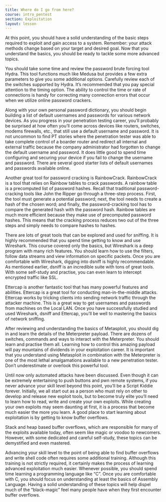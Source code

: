 ```yaml
---
title: Where do I go from here?
course: intro_pentest
section: Exploitation
layout: lesson
---
```


At this point, you should have a solid understanding of the basic steps required
to exploit and gain access to a system. Remember: your attack methods change
based on your target and desired goal. Now that you understand the basics, you
should be ready to tackle some more advanced topics.

You should take some time and review the password brute forcing tool Hydra. This
tool functions much like Medusa but provides a few extra parameters to give you
some additional options. Carefully review each of the switches supported by
Hydra. It’s recommended that you pay special attention to the timing option. The
ability to control the time or rate of connections is handy for correcting many
connection errors that occur when we utilize online password crackers.

Along with your own personal password dictionary, you should begin building a
list of default usernames and passwords for various network devices. As you
progress in your penetration testing career, you’ll probably be surprised at how
often you’ll come across devices like routers, switches, modems firewalls, etc.,
that still use a default username and password. It is not uncommon to find PT
stories where the penetration tester was able to take complete control of a
boarder router and redirect all internal and external traffic because the
company administrator had forgotten to change the default username and password.
It does little good to spend time configuring and securing your device if you
fail to change the username and password. There are several good starter lists
of default usernames and passwords available online.

Another great tool for password cracking is RainbowCrack. RainbowCrack is a tool
that relies on Rainbow tables to crack passwords. A rainbow table is a
precomputed list of password hashes. Recall that traditional password-cracking
tools like John the Ripper go through a three-step process. First, the tool must
generate a potential password; next, the tool needs to create a hash of the
chosen word; and finally, the password-cracking tool has to compare the
generated hash with the password hash. Rainbow tables are much more efficient
because they make use of precomputed password hashes. This means that the
cracking process reduces two out of the three steps and simply needs to compare
hashes to hashes.

There are lots of great tools that can be explored and used for sniffing. It is
highly recommended that you spend time getting to know and use Wireshark. This
course covered only the basics, but Wireshark is a deep program with many rich
features. You should learn how to use the filters, follow data streams and view
information on specific packets. Once you are comfortable with Wireshark,
digging into dsniff is highly recommendable. As mentioned earlier, dsniff is an
incredible suite with tons of great tools. With some self-study and practise,
you can even learn to intercept encrypted traffic like SSL.

Ettercap is another fantastic tool that has many powerful features and
abilities. Ettercap is a great tool for conducting man-in-the-middle attacks.
Ettercap works by tricking clients into sending network traffic through the
attacker machine. This is a great way to get usernames and passwords from
machines on the Local LAN. Once you have successfully studied and used
Wireshark, dsniff and Ettercap, you’ll be well to mastering the basics of
network sniffing.

After reviewing and understanding the basics of Metasploit, you should dig in
and learn the details of the Meterpreter payload. There are dozens of switches,
commands and ways to interact with the Meterpreter. You should learn and
practise them all. Learning how to control this amazing payload will pay
mountains of dividends in your exploitation career. It is important that you
understand using Metasploit in combination with the Meterpreter is one of the
most lethal amalgamations available to a new penetration tester. Don’t
underestimate or overlook this powerful tool.

Until now only automated attacks have been discussed. Even though it can be
extremely entertaining to push buttons and pwn remote systems, if you never
advance your skill level beyond this point, you’ll be a Script Kiddie forever.
Initially, we all start out as a person who must rely on other to develop and
release new exploit tools, but to become truly elite you’ll need to learn how to
read, write and create your own exploits. While creating your own exploits may
seem daunting at first, it is a process that become much easier the more you
learn. A good place to start learning about exploitation is by getting to know
buffer overflows.

Stack and heap based buffer overflows, which are responsible for many of the
exploits available today, often seem like magic or voodoo to newcomers. However,
with some dedicated and careful self-study, these topics can be demystified and
even mastered.

Advancing your skill level to the point of being able to find buffer overflows
and write shell code often requires some additional training. Although this
training is not strictly required, it certainly makes the process of learning
advanced exploitation much easier. Whenever possible, you should spend time
learning a programming language like “C”. Once you are comfortable with C, you
should focus on understanding at least the basics of Assembly Language. Having a
solid understanding of these topics will help dispel much of the “black-magic”
feel many people have when they first encounter buffer overflows.
